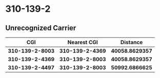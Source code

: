 # 310-139-2
## Unrecognized Carrier


| CGI | Nearest CGI | Distance |
|-----|-------------|----------|
| **310-139-2-8003** | **310-139-2-4369** | **40058.8629357** |
| **310-139-2-4369** | **310-139-2-8003** | **40058.8629357** |
| **310-139-2-4497** | **310-139-2-8003** | **50992.6866625** |
